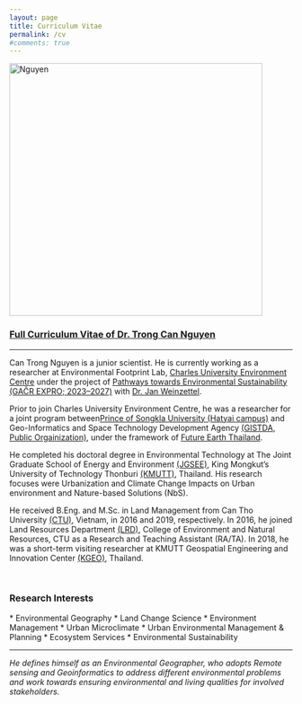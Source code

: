 ```yaml
---
layout: page
title: Curriculum Vitae
permalink: /cv
#comments: true
---
```


<img src="{{site.baseurl}}/assets/images/Profile_nguyen_01.jpg" alt="Nguyen" style="width: 450px"/>

<br>
<a href="https://docs.google.com/document/d/1WfDsR307eWinxXHo8zVZfSaO4xPcsedD/edit?usp=sharing&ouid=110358112673854373714&rtpof=true&sd=true"><h3>Full Curriculum Vitae of Dr. Trong Can Nguyen</h3></a>

<hr>

Can Trong Nguyen is a junior scientist. He is currently working as a researcher at Environmental Footprint Lab, <a href="https://czp.cuni.cz/en/">Charles University Environment Centre</a> under the project of <a href="https://czp.cuni.cz/en/projects/pathways-towards-environmental-sustainability-gacr-expro-2023-2027">Pathways towards Environmental Sustainability (GAČR EXPRO; 2023–2027)</a> with <a href="https://czp.cuni.cz/en/about-us/staff/jan-weinzettel">Dr. Jan Weinzettel</a>.

Prior to join Charles University Environment Centre, he was a researcher for a joint program between<a href="https://en.psu.ac.th/">Prince of Songkla University (Hatyai campus)</a> and Geo-Informatics and Space Technology Development Agency <a href="https://www.gistda.or.th/home.php?lang=EN">(GISTDA, Public Orgainization)</a>, under the framework of <a href="https://www.futureearththailand.org/frontpage">Future Earth Thailand</a>. 

He completed his doctoral degree in Environmental Technology at The Joint Graduate School of Energy and Environment <a href="https://www.jgsee.kmutt.ac.th/v3/">(JGSEE)</a>, King Mongkut’s University of Technology Thonburi <a href="https://www.kmutt.ac.th/en/">(KMUTT)</a>, Thailand. His research focuses were Urbanization and Climate Change Impacts on Urban environment and Nature-based Solutions (NbS).

He received B.Eng. and M.Sc. in Land Management from Can Tho University <a href="https://en.ctu.edu.vn/">(CTU)</a>, Vietnam, in 2016 and 2019, respectively. In 2016, he joined Land Resources Department <a href="https://lrd.ctu.edu.vn/en/">(LRD)</a>, College of Environment and Natural Resources, CTU as a Research and Teaching Assistant (RA/TA). In 2018, he was a short-term visiting researcher at KMUTT Geospatial Engineering and Innovation Center <a href="http://kgeo.org/kgeo/">(KGEO)</a>, Thailand.

<br>

<h3>Research Interests </h3>
* Environmental Geography 
* Land Change Science 
* Environment Management 
* Urban Microclimate 
* Urban Environmental Management & Planning 
* Ecosystem Services 
* Environmental Sustainability

<hr>

<i>He defines himself as an Environmental Geographer, who adopts Remote sensing and Geoinformatics to address different environmental problems and work towards ensuring environmental and living qualities for involved stakeholders.</i>


